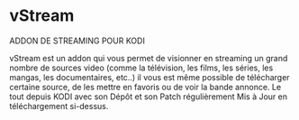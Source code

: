 # vStream
ADDON DE STREAMING POUR KODI

vStream est un addon qui vous permet de visionner en streaming un grand nombre de sources video 
(comme la télévision, les films, les séries, les mangas, les documentaires, etc..) il vous est même possible 
de télécharger certaine source, de les mettre en favoris ou de voir la bande annonce.
Le tout depuis KODI avec son Dépôt et son Patch régulièrement Mis à Jour en téléchargement si-dessus.
